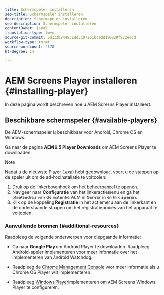 ```yaml
---
title: Schermspeler installeren
seo-title: Schermspeler installeren
description: Schermspeler installeren
seo-description: Schermspeler installeren
contentOwner: jsyal
translation-type: tm+mt
source-git-commit: 6d123b844831dd5c07261bcadd170029f972ee7d
workflow-type: tm+mt
source-wordcount: '178'
ht-degree: 1%

---
```



# AEM Screens Player installeren {#installing-player}

In deze pagina wordt beschreven hoe u AEM Screens Player installeert.

## Beschikbare schermspeler {#available-players}

De AEM-schermspeler is beschikbaar voor Android, Chrome OS en Windows.

Ga naar de pagina **AEM 6.5 Player Downloads** om AEM Screens Player [](https://download.macromedia.com/screens/) te downloaden.

>[!NOTE]
>
>Nadat u de nieuwste Player (*.exe*) hebt gedownload, voert u de stappen op de speler uit om de ad-hocinstallatie te voltooien:
>
>1. Druk op de linkerbovenhoek om het beheerpaneel te openen.
>1. Navigeer naar **Configuratie** van het linkeractiemenu en ga het plaatsadres van de instantie AEM in **Server** in en klik **sparen**.
>1. Klik op de koppeling **Registratie** in het actiemenu aan de linkerkant en de onderstaande stappen om het registratieproces van het apparaat te voltooien.


### Aanvullende bronnen {#additional-resources}

Raadpleeg de volgende onderwerpen voor diepgaande informatie:

* Ga naar **Google Play** om Android Player te downloaden. Raadpleeg Android-speler [](implementing-android-player.md)implementeren voor meer informatie over het implementeren van Android Watchdog.

* Raadpleeg de [Chrome Management Console](implementing-chrome-os-player.md) voor meer informatie als u Chrome OS Player wilt implementeren.

* Raadpleeg [Windows Player](implementing-windows-player.md)implementeren om AEM Screens Windows Player te configureren.